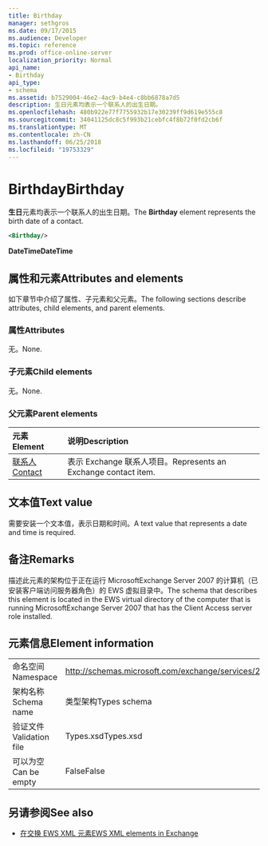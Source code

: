 ```yaml
---
title: Birthday
manager: sethgros
ms.date: 09/17/2015
ms.audience: Developer
ms.topic: reference
ms.prod: office-online-server
localization_priority: Normal
api_name:
- Birthday
api_type:
- schema
ms.assetid: b7529004-46e2-4ac9-b4e4-c8bb6878a7d5
description: 生日元素均表示一个联系人的出生日期。
ms.openlocfilehash: 480b922e77f7755932b17e30239ff9d619e555c8
ms.sourcegitcommit: 34041125dc8c5f993b21cebfc4f8b72f0fd2cb6f
ms.translationtype: MT
ms.contentlocale: zh-CN
ms.lasthandoff: 06/25/2018
ms.locfileid: "19753329"
---
```

# <a name="birthday"></a><span data-ttu-id="3782c-103">Birthday</span><span class="sxs-lookup"><span data-stu-id="3782c-103">Birthday</span></span>

<span data-ttu-id="3782c-104">**生日**元素均表示一个联系人的出生日期。</span><span class="sxs-lookup"><span data-stu-id="3782c-104">The **Birthday** element represents the birth date of a contact.</span></span> 
  
```xml
<Birthday/>
```

 <span data-ttu-id="3782c-105">**DateTime**</span><span class="sxs-lookup"><span data-stu-id="3782c-105">**DateTime**</span></span>
## <a name="attributes-and-elements"></a><span data-ttu-id="3782c-106">属性和元素</span><span class="sxs-lookup"><span data-stu-id="3782c-106">Attributes and elements</span></span>

<span data-ttu-id="3782c-107">如下章节中介绍了属性、子元素和父元素。</span><span class="sxs-lookup"><span data-stu-id="3782c-107">The following sections describe attributes, child elements, and parent elements.</span></span>
  
### <a name="attributes"></a><span data-ttu-id="3782c-108">属性</span><span class="sxs-lookup"><span data-stu-id="3782c-108">Attributes</span></span>

<span data-ttu-id="3782c-109">无。</span><span class="sxs-lookup"><span data-stu-id="3782c-109">None.</span></span>
  
### <a name="child-elements"></a><span data-ttu-id="3782c-110">子元素</span><span class="sxs-lookup"><span data-stu-id="3782c-110">Child elements</span></span>

<span data-ttu-id="3782c-111">无。</span><span class="sxs-lookup"><span data-stu-id="3782c-111">None.</span></span>
  
### <a name="parent-elements"></a><span data-ttu-id="3782c-112">父元素</span><span class="sxs-lookup"><span data-stu-id="3782c-112">Parent elements</span></span>

|<span data-ttu-id="3782c-113">**元素**</span><span class="sxs-lookup"><span data-stu-id="3782c-113">**Element**</span></span>|<span data-ttu-id="3782c-114">**说明**</span><span class="sxs-lookup"><span data-stu-id="3782c-114">**Description**</span></span>|
|:-----|:-----|
|[<span data-ttu-id="3782c-115">联系人</span><span class="sxs-lookup"><span data-stu-id="3782c-115">Contact</span></span>](contact.md) <br/> |<span data-ttu-id="3782c-116">表示 Exchange 联系人项目。</span><span class="sxs-lookup"><span data-stu-id="3782c-116">Represents an Exchange contact item.</span></span>  <br/> |
   
## <a name="text-value"></a><span data-ttu-id="3782c-117">文本值</span><span class="sxs-lookup"><span data-stu-id="3782c-117">Text value</span></span>

<span data-ttu-id="3782c-118">需要安装一个文本值，表示日期和时间。</span><span class="sxs-lookup"><span data-stu-id="3782c-118">A text value that represents a date and time is required.</span></span>
  
## <a name="remarks"></a><span data-ttu-id="3782c-119">备注</span><span class="sxs-lookup"><span data-stu-id="3782c-119">Remarks</span></span>

<span data-ttu-id="3782c-120">描述此元素的架构位于正在运行 MicrosoftExchange Server 2007 的计算机（已安装客户端访问服务器角色）的 EWS 虚拟目录中。</span><span class="sxs-lookup"><span data-stu-id="3782c-120">The schema that describes this element is located in the EWS virtual directory of the computer that is running MicrosoftExchange Server 2007 that has the Client Access server role installed.</span></span>
  
## <a name="element-information"></a><span data-ttu-id="3782c-121">元素信息</span><span class="sxs-lookup"><span data-stu-id="3782c-121">Element information</span></span>

|||
|:-----|:-----|
|<span data-ttu-id="3782c-122">命名空间</span><span class="sxs-lookup"><span data-stu-id="3782c-122">Namespace</span></span>  <br/> |http://schemas.microsoft.com/exchange/services/2006/types  <br/> |
|<span data-ttu-id="3782c-123">架构名称</span><span class="sxs-lookup"><span data-stu-id="3782c-123">Schema name</span></span>  <br/> |<span data-ttu-id="3782c-124">类型架构</span><span class="sxs-lookup"><span data-stu-id="3782c-124">Types schema</span></span>  <br/> |
|<span data-ttu-id="3782c-125">验证文件</span><span class="sxs-lookup"><span data-stu-id="3782c-125">Validation file</span></span>  <br/> |<span data-ttu-id="3782c-126">Types.xsd</span><span class="sxs-lookup"><span data-stu-id="3782c-126">Types.xsd</span></span>  <br/> |
|<span data-ttu-id="3782c-127">可以为空</span><span class="sxs-lookup"><span data-stu-id="3782c-127">Can be empty</span></span>  <br/> |<span data-ttu-id="3782c-128">False</span><span class="sxs-lookup"><span data-stu-id="3782c-128">False</span></span>  <br/> |
   
## <a name="see-also"></a><span data-ttu-id="3782c-129">另请参阅</span><span class="sxs-lookup"><span data-stu-id="3782c-129">See also</span></span>



- [<span data-ttu-id="3782c-130">在交换 EWS XML 元素</span><span class="sxs-lookup"><span data-stu-id="3782c-130">EWS XML elements in Exchange</span></span>](ews-xml-elements-in-exchange.md)

